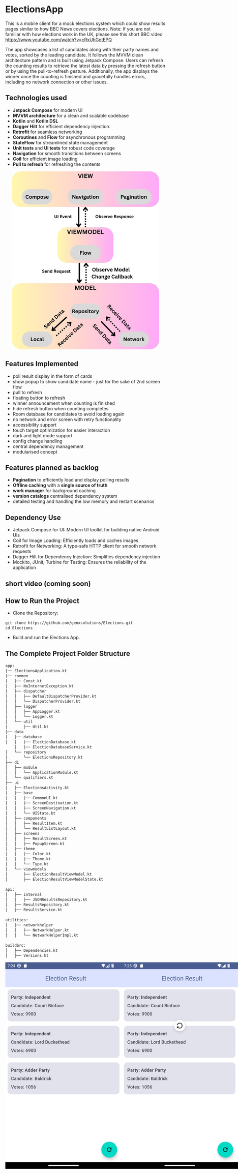 # ElectionsApp
This is a mobile client for a mock elections system which could show results pages similar to how BBC News covers elections. Note: If you are not familiar with how elections work in the UK, please see this short BBC video https://www.youtube.com/watch?v=cRxUhGetEPQ

The app showcases a list of candidates along with their party names and votes, sorted by the leading candidate. It follows the MVVM clean architecture pattern and is built using Jetpack Compose. Users can refresh the counting results to retrieve the latest data by pressing the refresh button or by using the pull-to-refresh gesture. Additionally, the app displays the winner once the counting is finished and gracefully handles errors, including no network connection or other issues.

## Technologies used

- **Jetpack Compose** for modern UI
- **MVVM architecture** for a clean and scalable codebase
- **Kotlin** and **Kotlin DSL**
- **Dagger Hilt** for efficient dependency injection.
- **Retrofit** for seamless networking
- **Coroutines** and **Flow** for asynchronous programming
- **StateFlow** for streamlined state management
- **Unit tests** and **UI tests** for robust code coverage
- **Navigation** for smooth transitions between screens
- **Coil** for efficient image loading
- **Pull to refresh** for refreshing the contents

<p align="center">
<img alt="screenshots"  src="https://github.com/genxsolutions/Elections/blob/main/assets/Elections_app_architecture.jpeg">
</p>

## Features Implemented

- poll result display in the form of cards
- show popup to show candidate name - just for the sake of 2nd screen flow
- pull to refresh
- floating button to refresh
- winner announcement when counting is finished
- hide refresh button when counting completes
- Room database for candidates to avoid loading again
- no network and error screen with retry functionality
- accessibility support
- touch target optimization for easier interaction
- dark and light mode support
- config change handling
- central dependency management
- modularised concept

## Features planned as backlog
- **Pagination** to efficiently load and display polling results 
- **Offline caching** with a **single source of truth**
- **work manager** for background caching
- **version catalogs** centralised dependency system 
- detailed testing and handling the low memory and restart scenarios 

## Dependency Use

- Jetpack Compose for UI: Modern UI toolkit for building native Android UIs
- Coil for Image Loading: Efficiently loads and caches images
- Retrofit for Networking: A type-safe HTTP client for smooth network requests
- Dagger Hilt for Dependency Injection: Simplifies dependency injection
- Mockito, JUnit, Turbine for Testing: Ensures the reliability of the application

## short video (coming soon)

## How to Run the Project

- Clone the Repository:
```
git clone https://github.com/genxsolutions/Elections.git
cd Elections
```
- Build and run the Elections App.


## The Complete Project Folder Structure

```
app:
|── ElectionsApplication.kt
├── common
│   ├── Const.kt
│   ├── NoInternetException.kt
│   ├── dispatcher
│   │   ├── DefaultDispatcherProvider.kt
│   │   └── DispatcherProvider.kt
│   ├── logger
│   │   ├── AppLogger.kt
│   │   └── Logger.kt
│   └── util
│       ├── Util.kt
├── data
│   ├── database
│   │   ├── ElectionDatabase.kt
    │   ├── ElectionDatabaseService.kt
│   └── repository
│       └── ElectionsRepository.kt
├── di
│   ├── module
│   │   └── ApplicationModule.kt
│   └── qualifiers.kt
├── ui
│   ├── ElectionsActivity.kt
│   ├── base
│   │   ├── CommonUI.kt
│   │   ├── ScreenDestination.kt
│   │   ├── ScreenNavigation.kt
│   │   └── UIState.kt
│   ├── components
│   │   ├── ResultItem.kt
│   │   └── ResultListLayout.kt
│   ├── screens
│   │   ├── ResultScreen.kt
│   │   ├── PopupScreen.kt
│   ├── theme
│   │   ├── Color.kt
│   │   ├── Theme.kt
│   │   └── Type.kt
│   └── viewmodels
│       ├── ElectionResultViewModel.kt
│       ├── ElectionResultViewModelState.kt

api:
│   ├── internal
│   │   ├── JSONResultsRepository.kt
│   ├── ResultsRepository.kt
│   ├── ResultsService.kt 

utilities:
│   ├── networkhelper
│   │   ├── NetworkHelper.kt
│   │   └── NetworkHelperImpl.kt

buildSrc:
│   ├── Dependencies.kt
│   ├── Versions.kt 

```
<div style="display: flex; justify-content: space-between;">
    <img alt="cake list"  src="https://github.com/genxsolutions/Elections/blob/main/assets/results.png" width="400" height="650">
    <img alt="description" src="https://github.com/genxsolutions/Elections/blob/main/assets/pull-to-refresh.png" width="400" height="650">
    <img alt="error" src="https://github.com/genxsolutions/Elections/blob/main/assets/counting-finished.png" width="400" height="650">
    <img alt="animation" src="https://github.com/genxsolutions/Elections/blob/main/assets/error.png" width="400" height="650">
    <img alt="pull-to-refresh" src="https://github.com/genxsolutions/Elections/blob/main/assets/no-internet.png" width="400" height="650">
</div>
